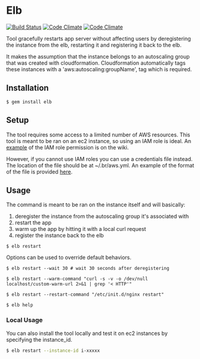 # Elb

[![Build Status](https://travis-ci.org/tongueroo/elb.svg?branch=master)](https://travis-ci.org/tongueroo/elb)
[![Code Climate](https://codeclimate.com/github/tongueroo/elb.png)](https://codeclimate.com/github/tongueroo/elb)
[![Code Climate](https://codeclimate.com/github/tongueroo/elb/coverage.png)](https://codeclimate.com/github/tongueroo/elb)

Tool gracefully restarts app server without affecting users by deregistering the instance from the elb, restarting it and registering it back to the elb.  

It makes the assumption that the instance belongs to an autoscaling group that was created with cloudformation.  Cloudformation automatically tags these instances with a 'aws:autoscaling:groupName', tag which is required.

## Installation

```
$ gem install elb
```

## Setup

The tool requires some access to a limited number of AWS resources.  This tool is meant to be ran on an ec2 instance, so using an IAM role is ideal.  An [example](https://github.com/tongueroo/elb/wiki/IAM-Role-Example) of the IAM role permission is on the wiki.

However, if you cannot use IAM roles you can use a credentials file instead.  The location of the file should be at ~/.br/aws.yml.  An example of the format of the file is provided [here](https://github.com/tongueroo/elb/blob/master/spec/fixtures/aws.yml).

## Usage

The command is meant to be ran on the instance itself and will basically:

1. deregister the instance from the autoscaling group it's associated with
2. restart the app
3. warm up the app by hitting it with a local curl request
4. register the instance back to the elb

```
$ elb restart
```
Options can be used to override default behaviors.

```
$ elb restart --wait 30 # wait 30 seconds after deregistering

$ elb restart --warm-command "curl -s -v -o /dev/null localhost/custom-warm-url 2>&1 | grep '< HTTP'"

$ elb restart --restart-command "/etc/init.d/nginx restart"

$ elb help
```

### Local Usage

You can also install the tool locally and test it on ec2 instances by specifying the instance_id.  

```bash
$ elb restart --instance-id i-xxxxx
```

